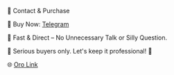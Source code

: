 💼 Contact & Purchase

🔹 Buy Now: [Telegram](https://t.me/meomundep)

🔹 Fast & Direct – No Unnecessary Talk or Silly Question.

📌 Serious buyers only. Let's keep it professional! 🚀

🌐 [Oro Link](https://app.getoro.xyz/?referralCode=YCX49U)
